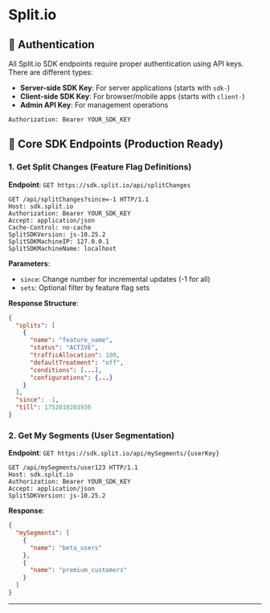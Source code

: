 # Split.io

## 🔑 Authentication

All Split.io SDK endpoints require proper authentication using API keys. There are different types:

- **Server-side SDK Key**: For server applications (starts with `sdk-`)
- **Client-side SDK Key**: For browser/mobile apps (starts with `client-`)
- **Admin API Key**: For management operations

```
Authorization: Bearer YOUR_SDK_KEY
```

## 🎯 Core SDK Endpoints (Production Ready)

### 1. Get Split Changes (Feature Flag Definitions)

**Endpoint**: `GET https://sdk.split.io/api/splitChanges`

```http
GET /api/splitChanges?since=-1 HTTP/1.1
Host: sdk.split.io
Authorization: Bearer YOUR_SDK_KEY
Accept: application/json
Cache-Control: no-cache
SplitSDKVersion: js-10.25.2
SplitSDKMachineIP: 127.0.0.1
SplitSDKMachineName: localhost
```

**Parameters**:
- `since`: Change number for incremental updates (-1 for all)
- `sets`: Optional filter by feature flag sets

**Response Structure**:
```json
{
  "splits": [
    {
      "name": "feature_name",
      "status": "ACTIVE",
      "trafficAllocation": 100,
      "defaultTreatment": "off",
      "conditions": [...],
      "configurations": {...}
    }
  ],
  "since": -1,
  "till": 1752018203936
}
```

### 2. Get My Segments (User Segmentation)

**Endpoint**: `GET https://sdk.split.io/api/mySegments/{userKey}`

```http
GET /api/mySegments/user123 HTTP/1.1
Host: sdk.split.io
Authorization: Bearer YOUR_SDK_KEY
Accept: application/json
SplitSDKVersion: js-10.25.2
```

**Response**:
```json
{
  "mySegments": [
    {
      "name": "beta_users"
    },
    {
      "name": "premium_customers"
    }
  ]
}
```

---
